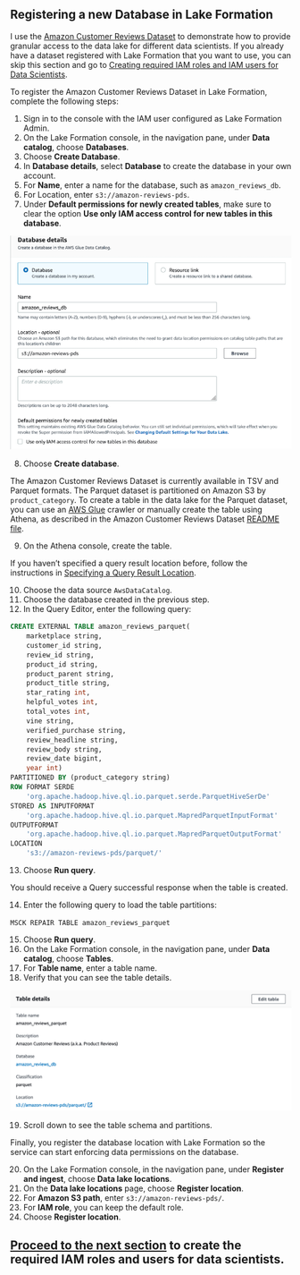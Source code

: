 ## Registering a new Database in Lake Formation

I use the [Amazon Customer Reviews Dataset](https://s3.amazonaws.com/amazon-reviews-pds/readme.html) to demonstrate how to provide granular access to the data lake for different data scientists. If you already have a dataset registered with Lake Formation that you want to use, you can skip this section and go to [Creating required IAM roles and IAM users for Data Scientists](./02_Create_IAM_Roles_And_Users.md).

To register the Amazon Customer Reviews Dataset in Lake Formation, complete the following steps:

1. Sign in to the console with the IAM user configured as Lake Formation Admin.
2. On the Lake Formation console, in the navigation pane, under **Data catalog**, choose **Databases**.
3. Choose **Create Database**.
4. In **Database details**, select **Database** to create the database in your own account.
5. For **Name**, enter a name for the database, such as `amazon_reviews_db`.
6. For Location, enter `s3://amazon-reviews-pds`.
7. Under **Default permissions for newly created tables**, make sure to clear the option **Use only IAM access control for new tables in this database**.

<p align="center">
	<img src="./images/1CreateDatabase.png" />
</p>

8. Choose **Create database**.

The Amazon Customer Reviews Dataset is currently available in TSV and Parquet formats. The Parquet dataset is partitioned on Amazon S3 by `product_category`. To create a table in the data lake for the Parquet dataset, you can use an [AWS Glue](https://aws.amazon.com/glue) crawler or manually create the table using Athena, as described in the Amazon Customer Reviews Dataset [README file](https://s3.amazonaws.com/amazon-reviews-pds/readme.html).


9. On the Athena console, create the table.

If you haven’t specified a query result location before, follow the instructions in [Specifying a Query Result Location](https://docs.aws.amazon.com/athena/latest/ug/querying.html#query-results-specify-location).

10. Choose the data source `AwsDataCatalog`.
11. Choose the database created in the previous step.
12. In the Query Editor, enter the following query: 

```sql
CREATE EXTERNAL TABLE amazon_reviews_parquet(
	marketplace string,
	customer_id string,
	review_id string,
	product_id string,
	product_parent string,
	product_title string,
	star_rating int,
	helpful_votes int,
	total_votes int,
	vine string,
	verified_purchase string,
	review_headline string,
	review_body string,
	review_date bigint,
	year int)
PARTITIONED BY (product_category string)
ROW FORMAT SERDE
	'org.apache.hadoop.hive.ql.io.parquet.serde.ParquetHiveSerDe'
STORED AS INPUTFORMAT
	'org.apache.hadoop.hive.ql.io.parquet.MapredParquetInputFormat'
OUTPUTFORMAT
	'org.apache.hadoop.hive.ql.io.parquet.MapredParquetOutputFormat'
LOCATION
	's3://amazon-reviews-pds/parquet/'
```

13. Choose **Run query**.

You should receive a Query successful response when the table is created.

14. Enter the following query to load the table partitions: 

`MSCK REPAIR TABLE amazon_reviews_parquet`

15. Choose **Run query**.
16. On the Lake Formation console, in the navigation pane, under **Data catalog**, choose **Tables**.
17. For **Table name**, enter a table name.
18. Verify that you can see the table details.

<p align="center">
	<img src="./images/1VerifyTable.png" />
</p>

19. Scroll down to see the table schema and partitions.

Finally, you register the database location with Lake Formation so the service can start enforcing data permissions on the database.

20. On the Lake Formation console, in the navigation pane, under **Register and ingest**, choose **Data lake locations**.
21. On the **Data lake locations** page, choose **Register location**.
22. For **Amazon S3 path**, enter `s3://amazon-reviews-pds/`.
23. For **IAM role**, you can keep the default role.
24. Choose **Register location**.

## [Proceed to the next section](./02_Create_IAM_Roles_And_Users.md) to create the required IAM roles and users for data scientists.

